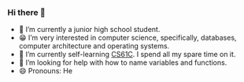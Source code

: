 ### Hi there 👋
- 🔭 I’m currently a junior high school student.
- 😁 I’m very interested in computer science, specifically, databases, computer architecture and operating systems.
- 🌱 I’m currently self-learning [CS61C](https://inst.eecs.berkeley.edu/~cs61c/su21/). I spend all my spare time on it.
- 🤔 I’m looking for help with how to name variables and functions.
- 😄 Pronouns: He
<!--
**unuing/unuing** is a ✨ _special_ ✨ repository because its `README.md` (this file) appears on your GitHub profile.

Here are some ideas to get you started:


- 🌱 I’m currently learning ...
- 👯 I’m looking to collaborate on ...
- 🤔 I’m looking for help with ...
- 💬 Ask me about ...
- 📫 How to reach me: ...
- 😄 Pronouns: ...
- ⚡ Fun fact: ...
-->
